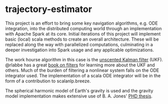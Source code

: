 # trajectory-estimator

This project is an effort to bring some key navigation algorithms, e.g. ODE integration, into the distributed computing world through an implementation with Apache Spark at its core. Initial iterations of this project will implement basic (local) scala methods to create an overall architecture. These will be replaced along the way with parallelized computations, culminating in a deeper investigation into Spark usage and any applicable optimizations.

The work hourse algorithm in this case is the [unscented Kalman filter](https://www.seas.harvard.edu/courses/cs281/papers/unscented.pdf) (UKF).  @rlabbe has a great [book on filters](https://github.com/rlabbe/Kalman-and-Bayesian-Filters-in-Python) for learning more about the UKF and others.  Much of the burden of filtering a nonlinear system falls on the ODE integrator used. The implementation of a scala ODE integrator will be in the form of a contribution to scalanlp.breeze.

The spherical harmonic model of Earth's gravity is used and the gravity model implementation makes extensive use of B. A. Jones' [PHD thesis](http://ccar.colorado.edu/geryon/papers/Misc/bajones_phd.pdf).

